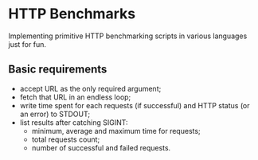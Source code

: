 # HTTP Benchmarks

Implementing primitive HTTP benchmarking scripts in various languages just for fun.

## Basic requirements
- accept URL as the only required argument;
- fetch that URL in an endless loop;
- write time spent for each requests (if successful) and HTTP status (or an error) to STDOUT;
- list results after catching SIGINT:
  - minimum, average and maximum time for requests;
  - total requests count;
  - number of successful and failed requests.
